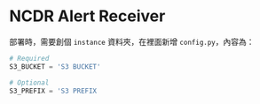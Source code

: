 # NCDR Alert Receiver

部署時，需要創個 `instance` 資料夾，在裡面新增 `config.py`，內容為：

```Python
# Required
S3_BUCKET = 'S3 BUCKET'

# Optional
S3_PREFIX = 'S3 PREFIX
```